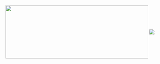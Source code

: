   <img width=450 height=170 align="center" src="https://github-readme-stats.vercel.app/api?username=CommanderBALA&theme=midnight-purple&show_icons=true&bg_color=0D1117&hide_border=true&locale=hu" />
  
  <img align="center" src="https://github-readme-stats.vercel.app/api/top-langs/?username=CommanderBALA&theme=midnight-purple&layout=compact&bg_color=0D1117&hide_border=true&locale=hu" />


<!--
**CommanderBALA/CommanderBALA** is a ✨ _special_ ✨ repository because its `README.md` (this file) appears on your GitHub profile.
### Hi there 👋
Here are some ideas to get you started:

- 🔭 I’m currently working on ...
- 🌱 I’m currently learning ...
- 👯 I’m looking to collaborate on ...
- 🤔 I’m looking for help with ...
- 💬 Ask me about ...
- 📫 How to reach me: ...
- 😄 Pronouns: ...
- ⚡ Fun fact: ...
-->
